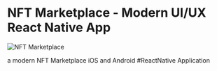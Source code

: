 # NFT Marketplace - Modern UI/UX React Native App
![NFT Marketplace](https://i.ibb.co/X5kYdvB/image.png)


a modern NFT Marketplace iOS and Android #ReactNative Application 
